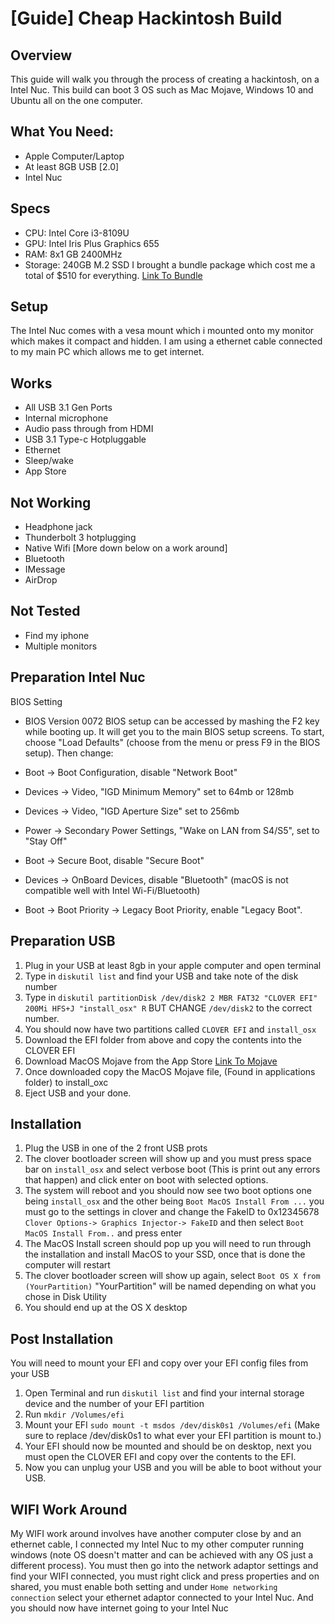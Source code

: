 # [Guide] Cheap Hackintosh Build
## Overview
This guide will walk you through the process of creating a hackintosh, on a Intel Nuc. This build can boot 3 OS such as Mac Mojave, Windows 10 and Ubuntu all on the one computer.

## What You Need:
- Apple Computer/Laptop
- At least 8GB USB [2.0]
- Intel Nuc


## Specs
- CPU: Intel Core i3-8109U
- GPU: Intel Iris Plus Graphics 655
- RAM: 8x1 GB 2400MHz
- Storage: 240GB M.2 SSD
I brought a bundle package which cost me a total of $510 for everything.  [Link To Bundle](https://www.ple.com.au/Products/634228/Intel-i3-NUC-Bean-Canyon-Super-Starter-Bundle)

## Setup
The Intel Nuc comes with a vesa mount which i mounted onto my monitor which makes it compact and hidden. I am using a ethernet cable connected to my main PC which allows me to get internet.

## Works
- All USB 3.1 Gen Ports
- Internal microphone
- Audio pass through from HDMI
- USB 3.1 Type-c Hotpluggable
- Ethernet 
- Sleep/wake
- App Store

## Not Working
- Headphone jack
- Thunderbolt 3 hotplugging
- Native Wifi [More down below on a work around]
- Bluetooth
- IMessage
- AirDrop

## Not Tested
- Find my iphone
- Multiple monitors

## Preparation Intel Nuc
BIOS Setting
- BIOS Version 0072
BIOS setup can be accessed by mashing the F2 key while booting up. It will get you to the main BIOS setup screens. To start, choose "Load Defaults" (choose from the menu or press F9 in the BIOS setup).
Then change:

- Boot -> Boot Configuration, disable "Network Boot"
- Devices -> Video, "IGD Minimum Memory" set to 64mb or 128mb
- Devices -> Video, "IGD Aperture Size" set to 256mb
- Power -> Secondary Power Settings, "Wake on LAN from S4/S5", set to "Stay Off"
- Boot -> Secure Boot, disable "Secure Boot"
- Devices -> OnBoard Devices, disable "Bluetooth" (macOS is not compatible well with Intel Wi-Fi/Bluetooth)
- Boot -> Boot Priority -> Legacy Boot Priority, enable "Legacy Boot".

## Preparation USB
1) Plug in your USB at least 8gb in your apple computer and open terminal
2) Type in `diskutil list` and find your USB and take note of the disk number
3) Type in `diskutil partitionDisk /dev/disk2 2 MBR FAT32 "CLOVER EFI" 200Mi HFS+J "install_osx" R` BUT CHANGE `/dev/disk2` to the correct number.
5) You should now have two partitions called `CLOVER EFI` and `install_osx`
6) Download the EFI folder from above and copy the contents into the CLOVER EFI
7) Download MacOS Mojave from the App Store [Link To Mojave](https://apps.apple.com/us/app/macos-mojave/id1398502828?ls=1&mt=12)
8) Once downloaded copy the MacOS Mojave file, (Found in applications folder) to install_oxc
9) Eject USB and your done.

## Installation
1) Plug the USB in one of the 2 front USB prots
2) The clover bootloader screen will show up and you must press space bar on `install_osx` and select verbose boot (This is print out any errors that happen) and click enter on boot with selected options.
3) The system will reboot and you should now see two boot options one being `install_osx` and the other being `Boot MacOS Install From ...` you must go to the settings in clover and change the FakeID to 0x12345678 `Clover Options-> Graphics Injector-> FakeID` and then select `Boot MacOS Install From..` and press enter
4) The MacOS Install screen should pop up you will need to run through the installation and install MacOS to your SSD, once that is done the computer will restart
5) The clover bootloader screen will show up again, select `Boot OS X from (YourPartition)` "YourPartition" will be named depending on what you chose in Disk Utility
6) You should end up at the OS X desktop

## Post Installation
You will need to mount your EFI and copy over your EFI config files from your USB
1) Open Terminal and run `diskutil list` and find your internal storage device and the number of your EFI partition
2) Run `mkdir /Volumes/efi`
3) Mount your EFI `sudo mount -t msdos /dev/disk0s1 /Volumes/efi` (Make sure to replace /dev/disk0s1 to what ever your EFI partition is mount to.)
4) Your EFI should now be mounted and should be on desktop, next you must open the CLOVER EFI and copy over the contents to the EFI.
5) Now you can unplug your USB and you will be able to boot without your USB.

## WIFI Work Around
My WIFI work around involves have another computer close by and an ethernet cable, I connected my Intel Nuc to my other computer running windows (note OS doesn't matter and can be achieved with any OS just a different process). You must then go into the network adaptor settings and find your WIFI connected, you must right click and press properties and on shared, you must enable both setting and under `Home networking connection` select your ethernet adaptor connected to your Intel Nuc. And you should now have internet going to your Intel Nuc



